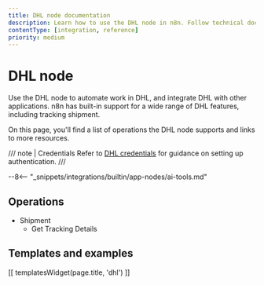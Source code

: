 ```yaml
---
title: DHL node documentation
description: Learn how to use the DHL node in n8n. Follow technical documentation to integrate DHL node into your workflows.
contentType: [integration, reference]
priority: medium
---
```


# DHL node

Use the DHL node to automate work in DHL, and integrate DHL with other applications. n8n has built-in support for a wide range of DHL features, including tracking shipment. 

On this page, you'll find a list of operations the DHL node supports and links to more resources.

/// note | Credentials
Refer to [DHL credentials](/integrations/builtin/credentials/dhl.md) for guidance on setting up authentication. 
///

--8<-- "_snippets/integrations/builtin/app-nodes/ai-tools.md"

## Operations

* Shipment
    * Get Tracking Details

## Templates and examples

<!-- see https://www.notion.so/n8n/Pull-in-templates-for-the-integrations-pages-37c716837b804d30a33b47475f6e3780 -->
[[ templatesWidget(page.title, 'dhl') ]]
